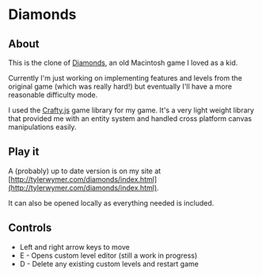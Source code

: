 Diamonds
========

About
-----

This is the clone of [Diamonds](http://en.wikipedia.org/wiki/Diamonds_%28video_game%29), an old Macintosh game I loved as a kid.

Currently I'm just working on implementing features and levels from the original game (which was really hard!) but eventually I'll have a more reasonable difficulty mode.

I used the [Crafty.js](http://craftyjs.com/) game library for my game. It's a very light weight library that provided me with an entity system and handled cross platform canvas manipulations easily.

Play it
-------

A (probably) up to date version is on my site at [http://tylerwymer.com/diamonds/index.html](http://tylerwymer.com/diamonds/index.html).

It can also be opened locally as everything needed is included.

Controls
--------

* Left and right arrow keys to move
* E - Opens custom level editor (still a work in progress)
* D - Delete any existing custom levels and restart game
